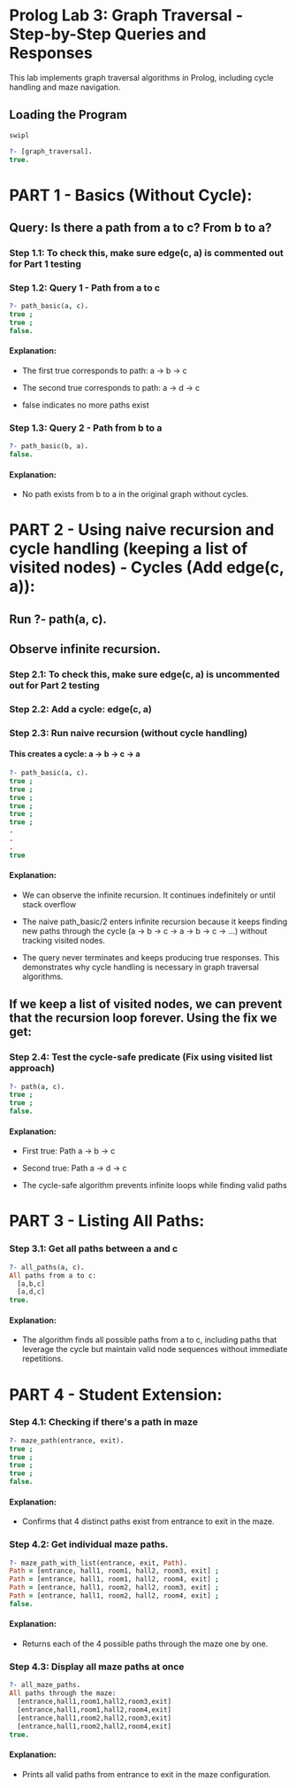 # Prolog Lab 3: Graph Traversal - Step-by-Step Queries and  Responses
This lab implements graph traversal algorithms in Prolog, including cycle handling and maze navigation.

## Loading the Program
```bash
swipl
```
````prolog
?- [graph_traversal].
true.
````

# PART 1 - Basics (Without Cycle):
## Query: Is there a path from a to c? From b to a?

### Step 1.1: To check this, make sure edge(c, a) is commented out for Part 1 testing

### Step 1.2: Query 1 - Path from a to c

```prolog
?- path_basic(a, c).
true ;
true ;
false.
```

#### Explanation:

- The first true corresponds to path: a → b → c

- The second true corresponds to path: a → d → c

- false indicates no more paths exist

### Step 1.3: Query 2 - Path from b to a

```prolog
?- path_basic(b, a).
false.
```

#### Explanation:
- No path exists from b to a in the original graph without cycles.



# PART 2 - Using naive recursion and cycle handling (keeping a list of visited nodes) - Cycles (Add edge(c, a)):
## Run ?- path(a, c).
## Observe infinite recursion.

### Step 2.1: To check this, make sure edge(c, a) is uncommented out for Part 2 testing

### Step 2.2: Add a cycle: edge(c, a)

### Step 2.3: Run naive recursion (without cycle handling)

#### This creates a cycle: a -> b -> c -> a


```prolog
?- path_basic(a, c).
true ;
true ;
true ;
true ;
true ;
true ;
.
.
.
true
```
#### Explanation:
- We can observe the infinite recursion. It continues indefinitely or until stack overflow

- The naive path_basic/2 enters infinite recursion because it keeps finding new paths through the cycle (a → b → c → a → b → c → ...) without tracking visited nodes.

- The query never terminates and keeps producing true responses. This demonstrates why cycle handling is necessary in graph traversal algorithms.


## If we keep a list of visited nodes, we can prevent that the recursion loop forever. Using the fix we get:

### Step 2.4: Test the cycle-safe predicate (Fix using visited list approach)

```prolog
?- path(a, c).
true ;
true ;
false.
```
#### Explanation:

- First true: Path a → b → c

- Second true: Path a → d → c

- The cycle-safe algorithm prevents infinite loops while finding valid paths

# PART 3 - Listing All Paths:

### Step 3.1: Get all paths between a and c
```prolog
?- all_paths(a, c).
All paths from a to c:
  [a,b,c]
  [a,d,c]
true.
```
#### Explanation:
- The algorithm finds all possible paths from a to c, including paths that leverage the cycle but maintain valid node sequences without immediate repetitions.

# PART 4 - Student Extension:

### Step 4.1: Checking if there's a path in maze

```prolog
?- maze_path(entrance, exit).
true ;
true ;
true ;
true ;
false.
```

#### Explanation:
- Confirms that 4 distinct paths exist from entrance to exit in the maze.





### Step 4.2: Get individual maze paths.

```prolog
?- maze_path_with_list(entrance, exit, Path).
Path = [entrance, hall1, room1, hall2, room3, exit] ;
Path = [entrance, hall1, room1, hall2, room4, exit] ;
Path = [entrance, hall1, room2, hall2, room3, exit] ;
Path = [entrance, hall1, room2, hall2, room4, exit] ;
false.
```

#### Explanation:
- Returns each of the 4 possible paths through the maze one by one.



### Step 4.3: Display all maze paths at once

```prolog
?- all_maze_paths.
All paths through the maze:
  [entrance,hall1,room1,hall2,room3,exit]
  [entrance,hall1,room1,hall2,room4,exit]
  [entrance,hall1,room2,hall2,room3,exit]
  [entrance,hall1,room2,hall2,room4,exit]
true.
```

#### Explanation:
- Prints all valid paths from entrance to exit in the maze configuration.

